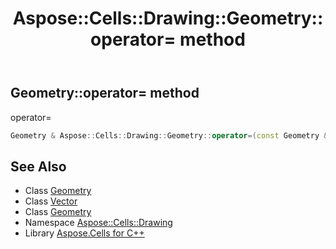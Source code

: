 ﻿---
title: Aspose::Cells::Drawing::Geometry::operator= method
linktitle: operator=
second_title: Aspose.Cells for C++ API Reference
description: 'Aspose::Cells::Drawing::Geometry::operator= method. operator= in C++.'
type: docs
weight: 300
url: /cpp/aspose.cells.drawing/geometry/operator_asm/
---
## Geometry::operator= method


operator=

```cpp
Geometry & Aspose::Cells::Drawing::Geometry::operator=(const Geometry &src)
```

## See Also

* Class [Geometry](../)
* Class [Vector](../../../aspose.cells/vector/)
* Class [Geometry](../)
* Namespace [Aspose::Cells::Drawing](../../)
* Library [Aspose.Cells for C++](../../../)
